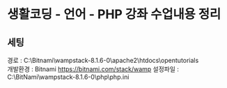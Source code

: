 # 생활코딩 - 언어 - PHP 강좌 수업내용 정리

## 세팅
경로 : C:\Bitnami\wampstack-8.1.6-0\apache2\htdocs\opentutorials <br>
개발환경 : Bitnami https://bitnami.com/stack/wamp
설정파일 : C:\BitNami\wampstack-8.1.6-0\php\php.ini
